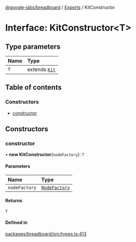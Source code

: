 [@google-labs/breadboard](../README.md) / [Exports](../modules.md) / KitConstructor

# Interface: KitConstructor\<T\>

## Type parameters

| Name | Type |
| :------ | :------ |
| `T` | extends [`Kit`](Kit.md) |

## Table of contents

### Constructors

- [constructor](KitConstructor.md#constructor)

## Constructors

### constructor

• **new KitConstructor**(`nodeFactory`): `T`

#### Parameters

| Name | Type |
| :------ | :------ |
| `nodeFactory` | [`NodeFactory`](NodeFactory.md) |

#### Returns

`T`

#### Defined in

[packages/breadboard/src/types.ts:413](https://github.com/breadboard-ai/breadboard/blob/254400c2/packages/breadboard/src/types.ts#L413)
